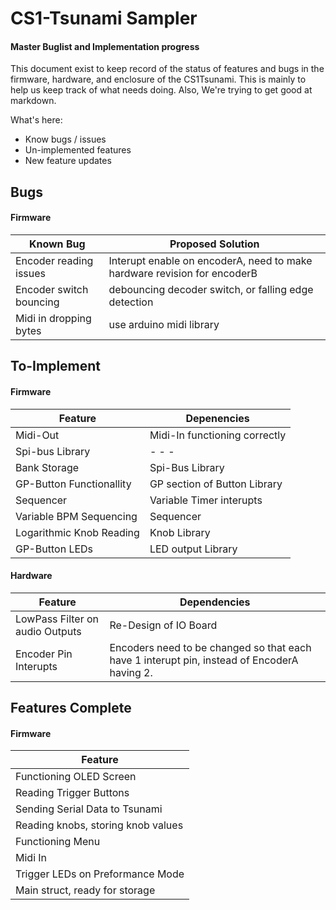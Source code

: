 # CS1-Tsunami Sampler 
####  Master Buglist and Implementation progress
This document exist to keep record of the status of features and bugs in the firmware, hardware, and enclosure of the CS1Tsunami. This is mainly to help us keep track of what needs doing. Also, We're trying to get good at markdown.

What's here:
  - Know bugs / issues
  - Un-implemented features
  - New feature updates

## Bugs
#### Firmware
| Known Bug| Proposed Solution |
| ------ | ------ |
| Encoder reading issues | Interupt enable on encoderA, need to make hardware revision for encoderB|
| Encoder switch bouncing | debouncing decoder switch, or falling edge detection |
| Midi in dropping bytes | use arduino midi library |

## To-Implement
#### Firmware
| Feature |Depenencies|
| ------- |-------|
|Midi-Out|Midi-In functioning correctly|
|Spi-bus Library|- - -|
|Bank Storage|Spi-Bus Library|
|GP-Button Functionallity|GP section of Button Library|
|Sequencer|Variable Timer interupts|
|Variable BPM Sequencing|Sequencer|
|Logarithmic Knob Reading|Knob Library|
|GP-Button LEDs|LED output Library|

#### Hardware
|Feature|Dependencies|
|----|----|
|LowPass Filter on audio Outputs|Re-Design of IO Board|
|Encoder Pin Interupts|Encoders need to be changed so that each have 1 interupt pin, instead of EncoderA having 2.|

## Features Complete
#### Firmware
|Feature|
|-------|
|Functioning OLED Screen|
|Reading Trigger Buttons|
|Sending Serial Data to Tsunami|
|Reading knobs, storing knob values|
|Functioning Menu|
|Midi In|
|Trigger LEDs on Preformance Mode|
|Main struct, ready for storage|